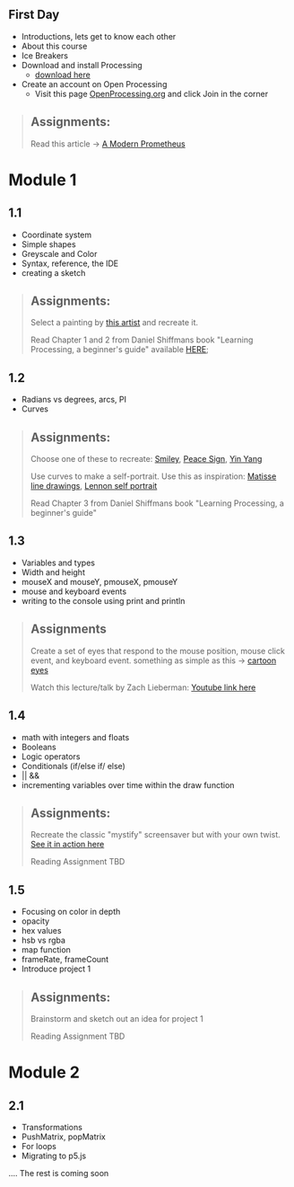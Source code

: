 ## First Day
* Introductions, lets get to know each other
* About this course
* Ice Breakers
* Download and install Processing
  * [download here](https://processing.org/download/)
* Create an account on Open Processing
  * Visit this page [OpenProcessing.org](www.openprocessing.org) and click Join in the corner
> ## Assignments:
> Read this article -> [A Modern Prometheus](https://medium.com/processing-foundation/a-modern-prometheus-59aed94abe85)

# Module 1
## 1.1
* Coordinate system
* Simple shapes
* Greyscale and Color
* Syntax, reference, the IDE
* creating a sketch
> ## Assignments:
> Select a painting by [this artist](https://www.google.com/search?q=mondrian&tbm=isch&chips=q:mondrian,g_1:art:RCyBiMoxD-g%3D&hl=en&sa=X&ved=2ahUKEwiIgaSKzanuAhWKY60KHXFPB9EQ4lYoAHoECAEQGQ&biw=1392&bih=725) and recreate it.
> 
> Read Chapter 1 and 2 from Daniel Shiffmans book "Learning Processing, a beginner's guide" available [HERE](https://github.com/dacaldera/CFTA_Spring2021/blob/main/Course%20Materials/Chapter_1_and_2_Learning_Processing_bay_Daniel_Shiffman.pdf);

## 1.2
* Radians vs degrees, arcs, PI
* Curves
> ## Assignments:
> Choose one of these to recreate: [Smiley](https://www.google.com/search?q=90%27s+smiley&hl=en&sxsrf=ALeKk004_aV8J0w9Lg6KTb-a01KB8tb0aw:1611115594978&source=lnms&tbm=isch&sa=X&ved=2ahUKEwjY6eul0anuAhWFU80KHX0OBxkQ_AUoAXoECBcQAw&biw=1392&bih=725), [Peace Sign](https://www.google.com/search?q=peace+sign&tbm=isch&ved=2ahUKEwjI0O3_0anuAhUKb60KHY3tDckQ2-cCegQIABAA&oq=peace+sign&gs_lcp=CgNpbWcQAzIHCAAQsQMQQzIFCAAQsQMyBQgAELEDMgIIADIFCAAQsQMyBQgAELEDMgUIABCxAzIFCAAQsQMyBQgAELEDMgcIABCxAxBDUIciWIciYIUkaABwAHgAgAFgiAFgkgEBMZgBAKABAaoBC2d3cy13aXotaW1nwAEB&sclient=img&ei=B60HYIixLYretQWN27fIDA&bih=725&biw=1392&hl=en), [Yin Yang](https://www.google.com/search?q=Yin+Yang&tbm=isch&ved=2ahUKEwj1xdGC0qnuAhUWhqwKHbfqDLgQ2-cCegQIABAA&oq=Yin+Yang&gs_lcp=CgNpbWcQAzIHCAAQsQMQQzIECAAQQzIHCAAQsQMQQzIECAAQQzIHCAAQsQMQQzIKCAAQsQMQgwEQQzIICAAQsQMQgwEyBQgAELEDMgcIABCxAxBDMgcIABCxAxBDOgQIIxAnOgIIAFCbqgFYm7UBYNu5AWgAcAB4AIABaIgB8wWSAQM2LjKYAQCgAQGqAQtnd3Mtd2l6LWltZ8ABAQ&sclient=img&ei=Da0HYLWLI5aMsgW31bPACw&bih=725&biw=1392&hl=en)
> 
> Use curves to make a self-portrait. Use this as inspiration: [Matisse line drawings](https://www.google.com/search?q=henri+matisse+woman+face+line+drawing&tbm=isch&ved=2ahUKEwiJs4ix1qnuAhUPE6wKHYY9C4gQ2-cCegQIABAA&oq=henri+matisse+woman+face+line+drawing&gs_lcp=CgNpbWcQAzIECCMQJ1CkF1ibGGCwGmgAcAB4AIABY4gBwgGSAQEymAEAoAEBqgELZ3dzLXdpei1pbWfAAQE&sclient=img&ei=oLEHYInjKY-msAWG-6zACA&bih=725&biw=1392&hl=en), [Lennon self portrait](https://www.google.com/search?q=john+lennon+self+portrait&sxsrf=ALeKk03b9kjR9RCIuR1CHHMtYWK1yy-4XQ:1611116617301&source=lnms&tbm=isch&sa=X&ved=2ahUKEwjqqqmN1anuAhWTK80KHU-5CAMQ_AUoAXoECAcQAw&biw=1392&bih=725)
>
> Read Chapter 3 from Daniel Shiffmans book "Learning Processing, a beginner's guide"

## 1.3
* Variables and types
* Width and height
* mouseX and mouseY, pmouseX, pmouseY
* mouse and keyboard events
* writing to the console using print and println
> ## Assignments
> Create a set of eyes that respond to the mouse position, mouse click event, and keyboard event. something as simple as this -> [cartoon eyes](https://www.google.com/search?q=cartoon+eyes+clipart&tbm=isch&ved=2ahUKEwiV7Kup3qnuAhUb_qwKHaOeCQEQ2-cCegQIABAA&oq=cartoon+eyes+clipart&gs_lcp=CgNpbWcQAzIFCAAQsQMyAggAMgIIADICCAAyAggAMgIIADICCAAyAggAMgYIABAFEB4yBggAEAUQHjoHCAAQsQMQQzoECAAQQ1CdNFimPWD2PWgAcAB4AIABZIgBtQSSAQM2LjGYAQCgAQGqAQtnd3Mtd2l6LWltZ8ABAQ&sclient=img&ei=87kHYNWmO5v8swWjvaYI&bih=725&biw=1392) 
> 
> Watch this lecture/talk by Zach Lieberman: [Youtube link here](https://www.youtube.com/watch?v=bmztlO9_Wvo)

## 1.4
* math with integers and floats
* Booleans
* Logic operators
* Conditionals (if/else if/ else)
* || &&
* incrementing variables over time within the draw function
> ## Assignments:
> Recreate the classic "mystify" screensaver but with your own twist. [See it in action here](https://www.youtube.com/watch?v=FPfMkEgi2qI)
>
>Reading Assignment TBD

## 1.5
* Focusing on color in depth
* opacity
* hex values
* hsb vs rgba
* map function
* frameRate, frameCount
* Introduce project 1
> ## Assignments:
> Brainstorm and sketch out an idea for project 1
> 
> Reading Assignment TBD


# Module 2
## 2.1
* Transformations
* PushMatrix, popMatrix
* For loops
* Migrating to p5.js

.... The rest is coming soon





